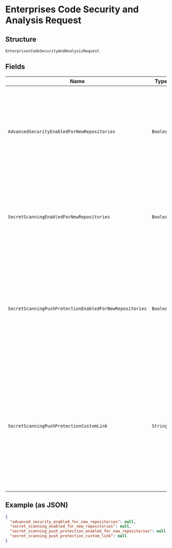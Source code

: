 
# Enterprises Code Security and Analysis Request

## Structure

`EnterprisesCodeSecurityAndAnalysisRequest`

## Fields

| Name | Type | Tags | Description | Getter | Setter |
|  --- | --- | --- | --- | --- | --- |
| `AdvancedSecurityEnabledForNewRepositories` | `Boolean` | Optional | Whether GitHub Advanced Security is automatically enabled for new repositories. For more information, see "[About GitHub Advanced Security](https://docs.github.com/get-started/learning-about-github/about-github-advanced-security)." | Boolean getAdvancedSecurityEnabledForNewRepositories() | setAdvancedSecurityEnabledForNewRepositories(Boolean advancedSecurityEnabledForNewRepositories) |
| `SecretScanningEnabledForNewRepositories` | `Boolean` | Optional | Whether secret scanning is automatically enabled for new repositories. For more information, see "[About secret scanning](https://docs.github.com/code-security/secret-scanning/about-secret-scanning)." | Boolean getSecretScanningEnabledForNewRepositories() | setSecretScanningEnabledForNewRepositories(Boolean secretScanningEnabledForNewRepositories) |
| `SecretScanningPushProtectionEnabledForNewRepositories` | `Boolean` | Optional | Whether secret scanning push protection is automatically enabled for new repositories. For more information, see "[Protecting pushes with secret scanning](https://docs.github.com/code-security/secret-scanning/protecting-pushes-with-secret-scanning)." | Boolean getSecretScanningPushProtectionEnabledForNewRepositories() | setSecretScanningPushProtectionEnabledForNewRepositories(Boolean secretScanningPushProtectionEnabledForNewRepositories) |
| `SecretScanningPushProtectionCustomLink` | `String` | Optional | The URL that will be displayed to contributors who are blocked from pushing a secret. For more information, see "[Protecting pushes with secret scanning](https://docs.github.com/code-security/secret-scanning/protecting-pushes-with-secret-scanning)."<br>To disable this functionality, set this field to `null`. | String getSecretScanningPushProtectionCustomLink() | setSecretScanningPushProtectionCustomLink(String secretScanningPushProtectionCustomLink) |

## Example (as JSON)

```json
{
  "advanced_security_enabled_for_new_repositories": null,
  "secret_scanning_enabled_for_new_repositories": null,
  "secret_scanning_push_protection_enabled_for_new_repositories": null,
  "secret_scanning_push_protection_custom_link": null
}
```

